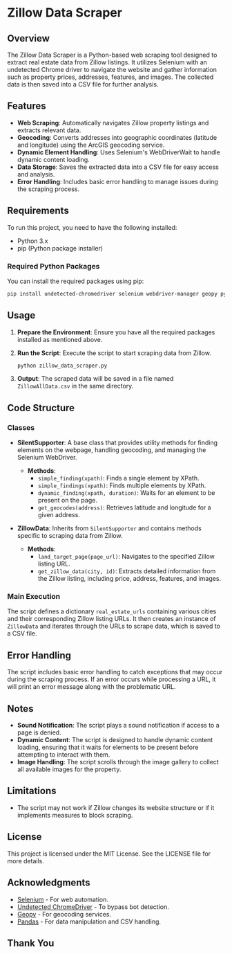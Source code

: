 # Zillow Data Scraper

## Overview

The Zillow Data Scraper is a Python-based web scraping tool designed to extract real estate data from Zillow listings. It utilizes Selenium with an undetected Chrome driver to navigate the website and gather information such as property prices, addresses, features, and images. The collected data is then saved into a CSV file for further analysis.

## Features

- **Web Scraping**: Automatically navigates Zillow property listings and extracts relevant data.
- **Geocoding**: Converts addresses into geographic coordinates (latitude and longitude) using the ArcGIS geocoding service.
- **Dynamic Element Handling**: Uses Selenium's WebDriverWait to handle dynamic content loading.
- **Data Storage**: Saves the extracted data into a CSV file for easy access and analysis.
- **Error Handling**: Includes basic error handling to manage issues during the scraping process.

## Requirements

To run this project, you need to have the following installed:

- Python 3.x
- pip (Python package installer)

### Required Python Packages

You can install the required packages using pip:

```bash
pip install undetected-chromedriver selenium webdriver-manager geopy pygame pandas
```

## Usage

1. **Prepare the Environment**: Ensure you have all the required packages installed as mentioned above.

2. **Run the Script**: Execute the script to start scraping data from Zillow.

   ```bash
   python zillow_data_scraper.py
   ```

3. **Output**: The scraped data will be saved in a file named `ZillowAllData.csv` in the same directory.

## Code Structure

### Classes

- **SilentSupporter**: A base class that provides utility methods for finding elements on the webpage, handling geocoding, and managing the Selenium WebDriver.

  - **Methods**:
    - `simple_finding(xpath)`: Finds a single element by XPath.
    - `simple_findings(xpath)`: Finds multiple elements by XPath.
    - `dynamic_finding(xpath, duration)`: Waits for an element to be present on the page.
    - `get_geocodes(address)`: Retrieves latitude and longitude for a given address.

- **ZillowData**: Inherits from `SilentSupporter` and contains methods specific to scraping data from Zillow.

  - **Methods**:
    - `land_target_page(page_url)`: Navigates to the specified Zillow listing URL.
    - `get_zillow_data(city, id)`: Extracts detailed information from the Zillow listing, including price, address, features, and images.

### Main Execution

The script defines a dictionary `real_estate_urls` containing various cities and their corresponding Zillow listing URLs. It then creates an instance of `ZillowData` and iterates through the URLs to scrape data, which is saved to a CSV file.

## Error Handling

The script includes basic error handling to catch exceptions that may occur during the scraping process. If an error occurs while processing a URL, it will print an error message along with the problematic URL.

## Notes

- **Sound Notification**: The script plays a sound notification if access to a page is denied.
- **Dynamic Content**: The script is designed to handle dynamic content loading, ensuring that it waits for elements to be present before attempting to interact with them.
- **Image Handling**: The script scrolls through the image gallery to collect all available images for the property.

## Limitations

- The script may not work if Zillow changes its website structure or if it implements measures to block scraping.

## License

This project is licensed under the MIT License. See the LICENSE file for more details.

## Acknowledgments

- [Selenium](https://www.selenium.dev/) - For web automation.
- [Undetected ChromeDriver](https://github.com/ultrafunkamsterdam/undetected-chromedriver) - To bypass bot detection.
- [Geopy](https://geopy.readthedocs.io/en/stable/) - For geocoding services.
- [Pandas](https://pandas.pydata.org/) - For data manipulation and CSV handling.
  
## Thank You
